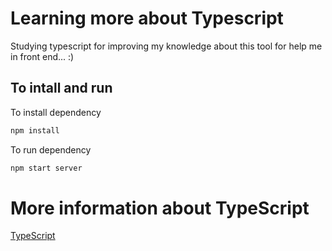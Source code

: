 # Learning more about Typescript
Studying  typescript for improving my knowledge about this tool for help me in front end... :)


## To intall and run 
To install dependency
```bash
npm install 
```

To run dependency


```bash
npm start server
```
# More information about TypeScript
[TypeScript ]( https://github.com/microsoft/TypeScript/blob/main/README.md)

